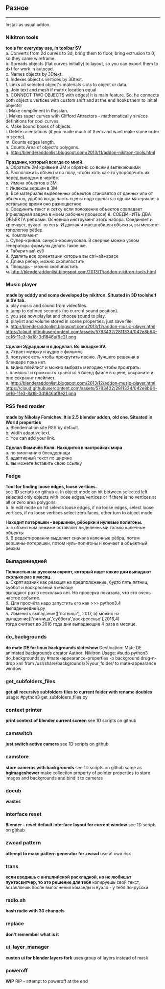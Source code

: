 ## Разное
______________

 Install as usual addon.

### Nikitron tools
  __tools for everyday use, in toolbar SV__    
    a. Converts from 2d curves to 3d, bring them to floor, bring extrusion to 0, so they came wireframe.    
    b. Spreads objects (flat curves initially) to layout, so you can export them to dxf for work in autocad.    
    c. Names objects by 3Dtext.    
    d. Indexes object's vertices by 3Dtext.   
    f. Links all selected object's materials slots to object or data.   
    g. Join text and mesh if matrix location equal    
    h. CONNECT TWO OBJECTS with edges! It is main feature. So, he connects both object's vertices with custom shift and at the end hooks them to initial objects!    
    i. Make compliment in Russian.    
    j. Makes super curves with Clifford Attractors - mathematically sin/cos definitions for cool curves.  
    k. Make bound boxes of objects.      
    l. Delete orientations (if you made much of them and want make some order in scene).    
    m. Counts edges length.    
    n. Counts Area of object's polygons.    
    q. http://blenderaddonlist.blogspot.com/2013/11/addon-nikitron-tools.html    
    
  __Праздник, который всегда со мной.__    
    а. Обратить 2М кривые в 3М и обратно со всеми вытекающими     
    б. Расположить объекты по полу, чтобы хоть как-то упорядочить их перед выводом в чертёж     
    в. Имена объектов в 3М   
    г. Индексы вершин в 3М      
    д. Все материалы выделенных объектов становятся от данных или от объектов, удобно когда часть сцены надо сделать в одном материале, а остальное время оно разноцветное    
    е. Соединить текст и сетку если положение объектов совпадает (прикладная задача в моём рабочем процессе)
    ё. СОЕДИНИТЬ ДВА ОБЪЕКТА рёбрами. Основной инструмент этого набора. Соединяет и крючкует, хукает то есть. И двигая и масштабируя объекты, вы меняете топологию рёбер.     
    ж. Комплимент   
    з. Супер-кривая. синусо-косинусовая. В сверчке можно узлом генератора формулы делать такое же.  
    и. Габаритный куб   
    й. Удалить все ориентации которые вы ctrl+alt+space   
    к. Длина рёбер, можно скопипастить   
    л. Площадь - можно скопипастить    
    м. http://blenderaddonlist.blogspot.com/2013/11/addon-nikitron-tools.html    

### Music player 
  __made by edddy and some developed by nikitron. Situated in 3D toolshelf in SV tab.__    
    a. play music and sound from videofiles.    
    b. jump to defined seconds (no current sound position).    
    c. you see now playlist and choose sound to play.    
    d. playlist and volume stored in scene properties. just save file  
    e. http://blenderaddonlist.blogspot.com/2013/12/addon-music-player.html    
    https://cloud.githubusercontent.com/assets/5783432/2811334/042e8b64-ce16-11e3-8a18-3d1846af8e21.png    
    
  __Сделан Эдуардом и я доделал. Во вкладке SV.__    
    а. Играет музыку и аудио с фильмов   
    б. ползунок есть чтобы прокрутить песню. Лучшего решения в блендере пока нет.    
    в. видно плейлист и можно выбрать мелодию чтобы проиграть.    
    г. плейлист и громкость хранятся в бленд файле в сцене, сохраните и оно сохранит плейлист.    
    e. http://blenderaddonlist.blogspot.com/2013/12/addon-music-player.html    
    https://cloud.githubusercontent.com/assets/5783432/2811334/042e8b64-ce16-11e3-8a18-3d1846af8e21.png    

### RSS feed reader 
  __made by Nikolay Fomichev. It is 2.5 blender addon, old one. Situated in World properties__    
    a. Blendernation site RSS by default.     
    b. width adaptive text.    
    c. You can add your link.    
    
  __Сделал Фомичёв Коля. Находится в настройках мира__    
    а. по умолчанию блендернаци    
    б. адаптивный текст по ширине     
    в. вы можете вставить свою ссылку     

### Fedge
  __Tool for finding loose edges, loose vertices.__     
    see 1D scripts on github
    a. In object mode on hit between selected left selected only objects with loose edges/vertices or if there is no vertices at all or zero area polygons    
    b. In edit mode on hit selects loose edges, if no loose edges, select loose vertices, if no loose vertices select zero faces, other turn to object mode    
    
  __Находит потеряшки - вершинки, рёберки и нулевые полигоны.__     
    а. в объектном режиме оставляет выделенными только калечные объекты    
    б. В редактировании выделяет сначала калечные рёбра, потом вершины-потеряшки, потом нуль-полигоны и кончает в объектный режим    

### Выпадениедней
  __Полностью на русском скрипт, который ищет какие дни выпадают сколько раз в месяц.__     
    а. Скрпт возник как реакция на предположение, будто пять пятниц, суббот и воскресений в месяце     
        выпадают раз в несколько лет. Но проверка показала, что это очень частое событие.    
    б. Для просчёта надо запустить его как >>> python3.4 выпадениедней.py    
    в. Изменить выпадание(['пятница'], 2017, 5) можно на выпадение(['пятница','суббота','воскресенье'],2016,4)    
        тогда считает до 2016 года дни выпадающие 4 раза в месяце.    
### do_backgrounds
  __do mate DE for linux backgrounds slideshow__
    Destination:
    Mate DE animated backgrounds creator
    Author:
    Nikitron
    Usage:
    #sudo python3 do_backgrounds.py
    #mate-appearance-properties -p background
    drug-n-drop xml from /usr/share/backgrounds/%your_folder/
    to mate-appearance window
### get_subfolders_files
  __get all recursive subfolders files to current folder with rename doubles__
    usage: 
    #python3 get_subfolders_files.py
### context printer
  __print context of blender current screen__
    see 1D scripts on github
### camswitch
  __just switch active camera__
    see 1D scripts on github
### camstore
  __store cameras with backgrounds__
    see 1D scripts on github
    same as __bgimageshower__
    make collection property of pointer properties to store images
    and backgrounds and bind it to cameras
### docub
  __wastes__
### interface reset
  __Blender - reset default interface layout for current window__
    see 1D scripts on github
### zwcad pattern
  __attempt to make pattern generator for zwcad__
    use at own risk
### trans
  __если вводишь с ангшлийской раскладкой, но не любишьт пунтосвитчер, то это решение для тебя__
    копируешь свой текст, вставляешь после выполнения команды и вуаля - у тебя по-русски
### radio.sh
  __bash radio with 30 channels__
### replace
  __don't remember what is it__
### ui_layer_manager
  __custon ui for blender layers fork__
    uses group of layers instead of mask
### poweroff
  __WIP__
    RIP - attempt to poweroff at the end

